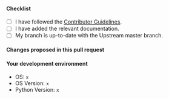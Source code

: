 #### Checklist
- [ ] I have followed the [Contributor Guidelines](https://github.com/zdresearch/OWASP-Nettacker/wiki/Contribution-Guidelines).
- [ ] I have added the relevant documentation.
- [ ] My branch is up-to-date with the Upstream master branch.

#### Changes proposed in this pull request

#### Your development environment
- OS: `x`
- OS Version: `x`
- Python Version: `x`